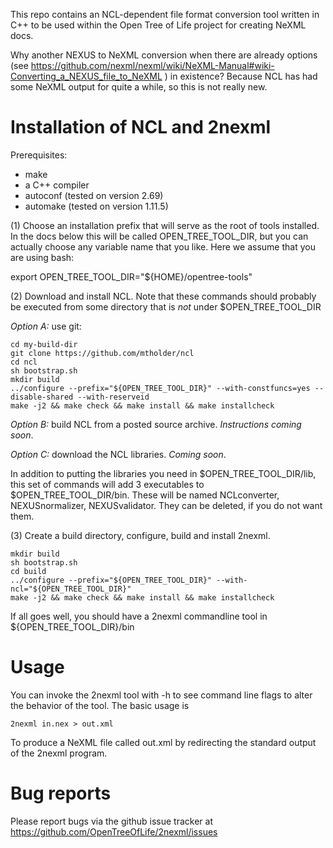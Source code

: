 This repo contains an NCL-dependent file format conversion tool written in C++
to be used within the Open Tree of Life project for creating NeXML docs.

Why another NEXUS to NeXML conversion when there are already options (see 
https://github.com/nexml/nexml/wiki/NeXML-Manual#wiki-Converting_a_NEXUS_file_to_NeXML ) 
in existence?  Because NCL has had some NeXML output for quite a while, so this
is not really new.





Installation of NCL and 2nexml
==============================
Prerequisites:
* make
* a C++ compiler
* autoconf (tested on version 2.69)
* automake (tested on version 1.11.5)

(1) Choose an installation prefix that will serve as the root of tools installed.
In the docs below this will be called OPEN_TREE_TOOL_DIR, but you can actually
choose any variable name that you like. Here we assume that you are using bash:

 export OPEN_TREE_TOOL_DIR="${HOME}/opentree-tools"
 
(2) Download and install NCL. Note that these commands should probably be 
executed from some directory that is *not* under $OPEN_TREE_TOOL_DIR

*Option A:* use git:

    cd my-build-dir
    git clone https://github.com/mtholder/ncl
    cd ncl
    sh bootstrap.sh
    mkdir build
    ../configure --prefix="${OPEN_TREE_TOOL_DIR}" --with-constfuncs=yes --disable-shared --with-reserveid
    make -j2 && make check && make install && make installcheck


*Option B:* build NCL from a posted source archive. *Instructions coming soon*.

*Option C:* download the NCL libraries. *Coming soon*.

In addition to putting the libraries you need in $OPEN_TREE_TOOL_DIR/lib, this
set of commands will add 3 executables to $OPEN_TREE_TOOL_DIR/bin. These will be
named NCLconverter, NEXUSnormalizer, NEXUSvalidator. They can be deleted, if you 
do not want them.


(3) Create a build directory, configure, build and install 2nexml.

    mkdir build
    sh bootstrap.sh
    cd build
    ../configure --prefix="${OPEN_TREE_TOOL_DIR}" --with-ncl="${OPEN_TREE_TOOL_DIR}"
    make -j2 && make check && make install && make installcheck

If all goes well, you should have a 2nexml commandline tool in ${OPEN_TREE_TOOL_DIR}/bin


Usage
=====
You can invoke the 2nexml tool with -h to see command line flags to alter the
behavior of the tool. The basic usage is 

    2nexml in.nex > out.xml

To produce a NeXML file called out.xml by redirecting the standard output of the
2nexml program.


Bug reports
===========
Please report bugs via the github issue tracker at https://github.com/OpenTreeOfLife/2nexml/issues
